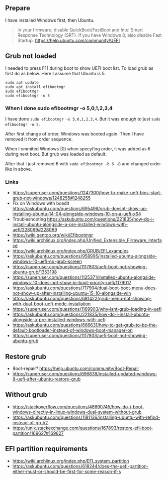 ## Prepare

I have installed Windows first, then Ubuntu.

> In your firmware, disable QuickBoot/FastBoot and Intel Smart Response Technology (SRT). If you have Windows 8, also disable Fast Startup. https://help.ubuntu.com/community/UEFI

## Grub not loaded

I needed to press F11 during boot to show UEFI boot list. To load grub as first do as below. Here I assume that Ubuntu is 5.

```
sudo apt update
sudo apt install efibootmgr
sudo efibootmgr
sudo efibootmgr -o 5
```

### When I done sudo efibootmgr -o 5,0,1,2,3,4

I have done `sudo efibootmgr -o 5,0,1,2,3,4`. But it was enough to just `sudo efibootmgr -o 5`.

After first change of order, Windows was booted again. Then I have removed it from order sequence.

When I ommited Windows (0) when specyfing order, it was added as 6 during next boot. But grub was loaded as default.

After that I just removed 6 with `sudo efibootmgr -b 6 -B` and changed order like in above.

### Links

- https://superuser.com/questions/1247300/how-to-make-uefi-bios-start-grub-not-windows/1248255#1248255
- Fix on Windows with bcedit https://askubuntu.com/questions/695496/grub-doesnt-show-up-installing-ubuntu-14-04-alongside-windows-10-on-a-uefi-x64
- Troubleshooting https://askubuntu.com/questions/221835/how-do-i-install-ubuntu-alongside-a-pre-installed-windows-with-uefi/228069#228069
- https://wiki.gentoo.org/wiki/Efibootmgr
- https://wiki.archlinux.org/index.php/Unified_Extensible_Firmware_Interface
- https://wiki.archlinux.org/index.php/GRUB/EFI_examples
- https://askubuntu.com/questions/958995/installed-ubuntu-alongside-windows-10-uefi-no-grub-screen
- https://superuser.com/questions/1117803/uefi-boot-not-showing-ubuntu-grub/1353198
- https://superuser.com/questions/1125371/installed-ubuntu-alongside-windows-10-does-not-show-in-boot-priority-uefi/1179017
- https://askubuntu.com/questions/717904/dual-boot-boot-menu-does-not-show-up-after-installing-ubuntu-15-10-alongside-win
- https://askubuntu.com/questions/681422/grub-menu-not-showing-with-dual-boot-uefi-mode-installation
- https://superuser.com/questions/1169903/why-isnt-grub-loading-in-uefi
- https://askubuntu.com/questions/221835/how-do-i-install-ubuntu-alongside-a-pre-installed-windows-with-uefi
- https://askubuntu.com/questions/666631/how-to-get-grub-to-be-the-default-bootloader-instead-of-windows-boot-manager-on
- https://superuser.com/questions/1117803/uefi-boot-not-showing-ubuntu-grub

## Restore grub

- Boot-repair? https://help.ubuntu.com/community/Boot-Repair
- https://superuser.com/questions/696838/installed-updated-windows-8-uefi-after-ubuntu-restore-grub

## Without grub

- https://stackoverflow.com/questions/48690745/how-do-i-boot-windows-directly-in-linux-windows-dual-system-without-grub
- https://askubuntu.com/questions/1181136/installing-ubuntu-with-refind-instead-of-grub2
- https://unix.stackexchange.com/questions/167893/restore-efi-boot-partition/169627#169627

## EFI partition requirements

- https://wiki.archlinux.org/index.php/EFI_system_partition
- https://askubuntu.com/questions/618244/does-the-uefi-partition-either-must-or-should-be-first-for-some-reason-if-s
